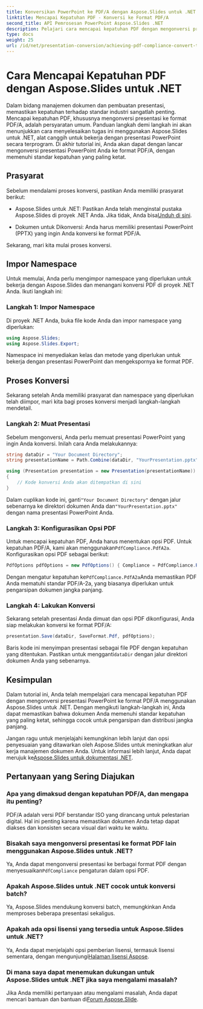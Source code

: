 ```yaml
---
title: Konversikan PowerPoint ke PDF/A dengan Aspose.Slides untuk .NET
linktitle: Mencapai Kepatuhan PDF - Konversi ke Format PDF/A
second_title: API Pemrosesan PowerPoint Aspose.Slides .NET
description: Pelajari cara mencapai kepatuhan PDF dengan mengonversi presentasi PowerPoint ke format PDF/A dengan Aspose.Slides untuk .NET. Pastikan umur panjang dan aksesibilitas dokumen.
type: docs
weight: 25
url: /id/net/presentation-conversion/achieving-pdf-compliance-convert-to-pdf-a-format/
---
```


# Cara Mencapai Kepatuhan PDF dengan Aspose.Slides untuk .NET

Dalam bidang manajemen dokumen dan pembuatan presentasi, memastikan kepatuhan terhadap standar industri sangatlah penting. Mencapai kepatuhan PDF, khususnya mengonversi presentasi ke format PDF/A, adalah persyaratan umum. Panduan langkah demi langkah ini akan menunjukkan cara menyelesaikan tugas ini menggunakan Aspose.Slides untuk .NET, alat canggih untuk bekerja dengan presentasi PowerPoint secara terprogram. Di akhir tutorial ini, Anda akan dapat dengan lancar mengonversi presentasi PowerPoint Anda ke format PDF/A, dengan memenuhi standar kepatuhan yang paling ketat.

## Prasyarat

Sebelum mendalami proses konversi, pastikan Anda memiliki prasyarat berikut:

-  Aspose.Slides untuk .NET: Pastikan Anda telah menginstal pustaka Aspose.Slides di proyek .NET Anda. Jika tidak, Anda bisa[Unduh di sini](https://releases.aspose.com/slides/net/).

- Dokumen untuk Dikonversi: Anda harus memiliki presentasi PowerPoint (PPTX) yang ingin Anda konversi ke format PDF/A.

Sekarang, mari kita mulai proses konversi.

## Impor Namespace

Untuk memulai, Anda perlu mengimpor namespace yang diperlukan untuk bekerja dengan Aspose.Slides dan menangani konversi PDF di proyek .NET Anda. Ikuti langkah ini:

### Langkah 1: Impor Namespace

Di proyek .NET Anda, buka file kode Anda dan impor namespace yang diperlukan:

```csharp
using Aspose.Slides;
using Aspose.Slides.Export;
```

Namespace ini menyediakan kelas dan metode yang diperlukan untuk bekerja dengan presentasi PowerPoint dan mengekspornya ke format PDF.

## Proses Konversi

Sekarang setelah Anda memiliki prasyarat dan namespace yang diperlukan telah diimpor, mari kita bagi proses konversi menjadi langkah-langkah mendetail.

### Langkah 2: Muat Presentasi

Sebelum mengonversi, Anda perlu memuat presentasi PowerPoint yang ingin Anda konversi. Inilah cara Anda melakukannya:

```csharp
string dataDir = "Your Document Directory";
string presentationName = Path.Combine(dataDir, "YourPresentation.pptx");

using (Presentation presentation = new Presentation(presentationName))
{
    // Kode konversi Anda akan ditempatkan di sini
}
```

 Dalam cuplikan kode ini, ganti`"Your Document Directory"` dengan jalur sebenarnya ke direktori dokumen Anda dan`"YourPresentation.pptx"` dengan nama presentasi PowerPoint Anda.

### Langkah 3: Konfigurasikan Opsi PDF

 Untuk mencapai kepatuhan PDF, Anda harus menentukan opsi PDF. Untuk kepatuhan PDF/A, kami akan menggunakan`PdfCompliance.PdfA2a`. Konfigurasikan opsi PDF sebagai berikut:

```csharp
PdfOptions pdfOptions = new PdfOptions() { Compliance = PdfCompliance.PdfA2a };
```

 Dengan mengatur kepatuhan ke`PdfCompliance.PdfA2a`Anda memastikan PDF Anda mematuhi standar PDF/A-2a, yang biasanya diperlukan untuk pengarsipan dokumen jangka panjang.

### Langkah 4: Lakukan Konversi

Sekarang setelah presentasi Anda dimuat dan opsi PDF dikonfigurasi, Anda siap melakukan konversi ke format PDF/A:

```csharp
presentation.Save(dataDir, SaveFormat.Pdf, pdfOptions);
```

 Baris kode ini menyimpan presentasi sebagai file PDF dengan kepatuhan yang ditentukan. Pastikan untuk mengganti`dataDir` dengan jalur direktori dokumen Anda yang sebenarnya.

## Kesimpulan

Dalam tutorial ini, Anda telah mempelajari cara mencapai kepatuhan PDF dengan mengonversi presentasi PowerPoint ke format PDF/A menggunakan Aspose.Slides untuk .NET. Dengan mengikuti langkah-langkah ini, Anda dapat memastikan bahwa dokumen Anda memenuhi standar kepatuhan yang paling ketat, sehingga cocok untuk pengarsipan dan distribusi jangka panjang.

 Jangan ragu untuk menjelajahi kemungkinan lebih lanjut dan opsi penyesuaian yang ditawarkan oleh Aspose.Slides untuk meningkatkan alur kerja manajemen dokumen Anda. Untuk informasi lebih lanjut, Anda dapat merujuk ke[Aspose.Slides untuk dokumentasi .NET](https://reference.aspose.com/slides/net/).

## Pertanyaan yang Sering Diajukan

### Apa yang dimaksud dengan kepatuhan PDF/A, dan mengapa itu penting?
PDF/A adalah versi PDF berstandar ISO yang dirancang untuk pelestarian digital. Hal ini penting karena memastikan dokumen Anda tetap dapat diakses dan konsisten secara visual dari waktu ke waktu.

### Bisakah saya mengonversi presentasi ke format PDF lain menggunakan Aspose.Slides untuk .NET?
 Ya, Anda dapat mengonversi presentasi ke berbagai format PDF dengan menyesuaikan`PdfCompliance` pengaturan dalam opsi PDF.

### Apakah Aspose.Slides untuk .NET cocok untuk konversi batch?
Ya, Aspose.Slides mendukung konversi batch, memungkinkan Anda memproses beberapa presentasi sekaligus.

### Apakah ada opsi lisensi yang tersedia untuk Aspose.Slides untuk .NET?
 Ya, Anda dapat menjelajahi opsi pemberian lisensi, termasuk lisensi sementara, dengan mengunjungi[Halaman lisensi Aspose](https://purchase.aspose.com/buy).

### Di mana saya dapat menemukan dukungan untuk Aspose.Slides untuk .NET jika saya mengalami masalah?
 Jika Anda memiliki pertanyaan atau mengalami masalah, Anda dapat mencari bantuan dan bantuan di[Forum Aspose.Slide](https://forum.aspose.com/).